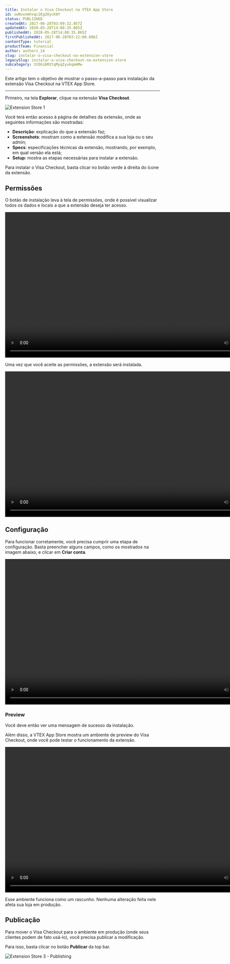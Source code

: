```yaml
---
title: Instalar o Visa Checkout na VTEX App Store
id: swNvxnmhvqc2Eg2OycK8Y
status: PUBLISHED
createdAt: 2017-06-28T03:09:32.057Z
updatedAt: 2020-05-28T14:08:35.065Z
publishedAt: 2020-05-28T14:08:35.065Z
firstPublishedAt: 2017-06-28T03:22:08.886Z
contentType: tutorial
productTeam: Financial
author: authors_24
slug: instalar-o-visa-checkout-na-extension-store
legacySlug: instalar-o-visa-checkout-na-extension-store
subcategory: 3tDGibM2tqMyqIyukqmmMw
---
```


Este artigo tem o objetivo de mostrar o passo-a-passo para instalação da extensão Visa Checkout na VTEX App Store.

---

Primeiro, na tela **Explorar**, clique na extensão **Visa Checkout**.

![Extension Store 1](//images.contentful.com/alneenqid6w5/6E480Kd4t2EqimaiKW8cii/ef5ba713601e5bdc4f97ff20133aa354/Extension_Store_1.png)

Você terá então acesso à página de detalhes da extensão, onde as seguintes informações são mostradas:

- **Descrição**: explicação do que a extensão faz;
- **Screenshots**: mostram como a extensão modifica a sua loja ou o seu admin;
- **Specs**: especificações técnicas da extensão, mostrando, por exemplo, em qual versão ela está;
- **Setup**: mostra as etapas necessárias para instalar a extensão.

Para instalar o Visa Checkout, basta clicar no botão verde à direita do ícone da extensão.

## Permissões

O botão de instalação leva à tela de permissões, onde é possível visualizar todos os dados e locais a que a extensão deseja ter acesso.

<video width="840" height="473" controls>
  <source src="//videos.contentful.com/alneenqid6w5/IgC71vETm0A0M6agwmMmc/d27af4dfa203d4ab66b93bb802c5f800/permiss__es.mp4" type="video/mp4">
Your browser does not support the video tag.
</video>

Uma vez que você aceite as permissões, a extensão será instalada.

<video width="840" height="473" controls>
  <source src="//videos.contentful.com/alneenqid6w5/3kRC32aTbG2gyUWSIGwM0m/67013b7b8a0acf17d1c87e1a3a6ff4c0/instala____o.mp4" type="video/mp4">
Your browser does not support the video tag.
</video>

## Configuração

Para funcionar corretamente, você precisa cumprir uma etapa de configuração. Basta preencher alguns campos, como os mostrados na imagem abaixo, e clicar em **Criar conta**.

<video width="840" height="473" controls>
  <source src="//videos.contentful.com/alneenqid6w5/63IczsAzSMguai0q2wKYiI/d7391facbdf489faad485063d5609eeb/configura____es.mp4" type="video/mp4">
Your browser does not support the video tag.
</video>

### Preview

Você deve então ver uma mensagem de sucesso da instalação. 

Além disso, a VTEX App Store mostra um ambiente de preview do Visa Checkout, onde você pode testar o funcionamento da extensão.

<video width="840" height="473" controls>
  <source src="//videos.contentful.com/alneenqid6w5/3n6yIIZGGscuMQEgQ0gUoW/248a7472cc8aea682320d2245d189c15/success.mp4" type="video/mp4">
Your browser does not support the video tag.
</video>

Esse ambiente funciona como um rascunho. Nenhuma alteração feita nele afeta sua loja em produção.

## Publicação

Para mover o Visa Checkout para o ambiente em produção (onde seus clientes podem de fato usá-lo), você precisa publicar a modificação.

Para isso, basta clicar no botão **Publicar** da top bar.

![Extension Store 3 - Publishing](//images.contentful.com/alneenqid6w5/39BcR4BFkk8kGEKiaEWICU/f195532be2243b35168ac69e72226d20/Extension_Store_3_-_Publishing.png)
